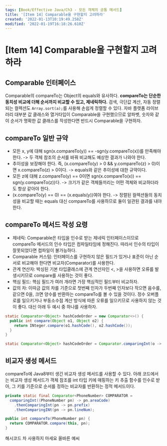 ```yaml
---
tags: [Book/Effective Java/Ch3 - 모든 객체의 공통 메서드]
title: '[Item 14] Comparable을 구현할지 고려하라'
created: '2022-01-13T10:19:49.258Z'
modified: '2022-01-19T16:18:26.610Z'
---
```


# [Item 14] Comparable을 구현할지 고려하라

## Comparable 인터페이스

Comparable의 compareTo는 Object의 equals와 유사하다. **compareTo는 단순한 동치성 비교에 더해 순서까지 비교할 수 있고, 제네릭하다.** 검색, 극단값 계산, 자동 정렬되는 컬렉션도 `Array.sort(a);`를 사용해 손쉽게 정렬할 수 있다. 자바 플랫폼 라이브러리 대부분 값 클래스와 열거타입이 Comparable을 구현했으므로 알파벳, 숫자와 같이 순서가 명확한 값 클래스를 작성한다면 반드시 Comparable을 구현하자.

## compareTo 일반 규약

- 모든 x, y에 대해 sgn(x.compareTo(y)) == -sgn(y.compareTo(x))를 만족해야 한다. -> 두 객체 참조의 순서를 바꿔 비교해도 예상한 결과가 나와야 한다.
- 추이성을 보장해야 한다. 즉, (x.compareTo(y) > 0 && y.compareTo(z) > 0)이면 x.compareTo(z) > 0이다. -> equals와 같은 추이성에 대한 규약이다.
- 모든 z에 대해 z.compareTo(y) == 0이면 sgn(x.compareTo(x)) == sgn(y.compareTo(z))다. -> 크기가 같은 객체들끼리는 어떤 객체와 비교하더라도 항상 같아야 한다.
- (x.compareTo(y) == 0) == (x.equals(y))여야 한다. -> 정렬된 컬렉션들의 동치성을 비교할 때는 equals 대신 compareTo를 사용하므로 둘이 일관된 결과를 내야 한다.

## compareTo 메서드 작성 요령

- 제네릭: Comparable은 타입을 인수로 받는 제네릭 인터페이스이므로 compareTo 메서드의 인수 타입은 컴파일타임에 정해진다. 따라서 인수의 타입이 잘못되었다면 컴파일이 불가능하다.
- Comparable 커스텀: 인터페이스를 구현하지 않은 필드가 있거나 표준이 아닌 순서로 비교해야 한다면 비교자(Comparator)를 사용한다. 
- 관계 연산자: 박싱된 기본 타입클래스에 관계 연산자인 <, >을 사용하면 오류를 발생시키므로 compare를 사용하는 것이 좋다. 
- 핵심 필드: 핵심 필드가 여러 개라면 가장 핵심적인 필드부터 비교하자.
- 값의 차: 이따금 값의 차를 기준으로 첫번째 인자가 두번째 인자보다 작으면 음수를, 같으면 0을, 크면 양수를 반환하는 compareTo를 볼 수 있을 것이다. 정수 오버플로를 일으키거나 부동소수점 계산 방식에 따른 오류를 일으키므로 사용하지 않는 것이 좋다. 대신 아래 두 예시 중 하나를 사용하자.

```java
static Comparator<Object> hashCodeOrder = new Comparator<>() {
  public int compare(Object o1, Object o2) {
    return INteger.compare(o1.hashCode(), o2.hashCode());
  }
}
```

```java
static Comparator<Object> hashCodeOrder = Comparator.comparingInt(o -> o.hashCode());
```

## 비교자 생성 메서드

compareTo에 Java8부터 생긴 비교자 생성 메서드를 사용할 수 있다. 아래 코드에서는 비교자 생성 메서드가 객체 참조를 int 타입 키에 매핑하는 키 추출 함수를 인수로 받아, 그 키를 기준으로 순서를 정하는 비교자를 반환하는 정적 메서드이다.

```java
private static final Comparator<PhoneNumber> COMPARATOR =
  comparingInt((PhoneNumber pn) -> pn.areaCode)
    .thenComparingInt(pn -> pn.prefix)
    .thenComparingINt(pn -> pn.lineNum);

public int compareTo(PhoneNumber pn) {
  return COMPARATOR.compare(this, pn);
}
```

해시코드 차 사용하지 마세요
올바른 예씨
